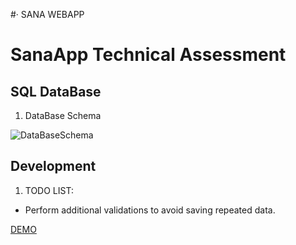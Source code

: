 

#· SANA WEBAPP

# SanaApp Technical Assessment

## SQL DataBase

1. DataBase Schema

  ![DataBaseSchema](https://sanaappweb.azurewebsites.net/Content/SQLDataBases.png)

## Development

1. TODO LIST:

 * Perform additional validations to avoid saving repeated data.

  [DEMO](https://sanaappweb.azurewebsites.net/)
